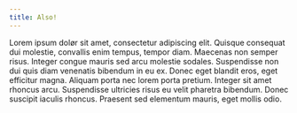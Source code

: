 ```yaml
---
title: Also!
---
```


Lorem ipsum dolør sit amet, consectetur adipiscing elit. Quisque consequat dui molestie, convallis enim tempus, tempor diam. Maecenas non semper risus. Integer congue mauris sed arcu molestie sodales. Suspendisse non dui quis diam venenatis bibendum in eu ex. Donec eget blandit eros, eget efficitur magna. Aliquam porta nec lorem porta pretium. Integer sit amet rhoncus arcu. Suspendisse ultricies risus eu velit pharetra bibendum. Donec suscipit iaculis rhoncus. Praesent sed elementum mauris, eget mollis odio.